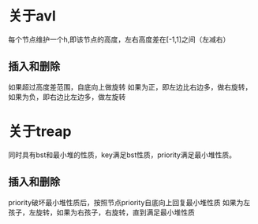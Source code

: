 # 关于avl
每个节点维护一个h,即该节点的高度，左右高度差在[-1,1]之间（左减右）
## 插入和删除
如果超过高度差范围，自底向上做旋转
如果为正，即左边比右边多，做右旋转，如果为负，即右边比左边多，做左旋转

# 关于treap
同时具有bst和最小堆的性质，key满足bst性质，priority满足最小堆性质。
## 插入和删除
priority破坏最小堆性质后，按照节点priority自底向上回复最小堆性质
如果为左孩子，左旋转，如果为右孩子，右旋转，直到满足最小堆性质

